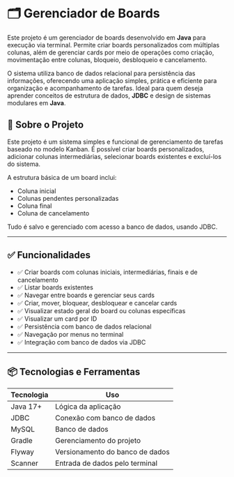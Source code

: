 # 🗂️ Gerenciador de Boards

Este projeto é um gerenciador de boards desenvolvido em **Java** para execução via terminal. Permite criar boards personalizados com múltiplas colunas, além de gerenciar cards por meio de operações como criação, movimentação entre colunas, bloqueio, desbloqueio e cancelamento.

O sistema utiliza banco de dados relacional para persistência das informações, oferecendo uma aplicação simples, prática e eficiente para organização e acompanhamento de tarefas. Ideal para quem deseja aprender conceitos de estrutura de dados, **JDBC** e design de sistemas modulares em **Java**.

## 🧠 Sobre o Projeto

Este projeto é um sistema simples e funcional de gerenciamento de tarefas baseado no modelo Kanban. É possível criar boards personalizados, adicionar colunas intermediárias, selecionar boards existentes e excluí-los do sistema.

A estrutura básica de um board inclui:
- Coluna inicial
- Colunas pendentes personalizadas
- Coluna final
- Coluna de cancelamento

Tudo é salvo e gerenciado com acesso a banco de dados, usando JDBC.

---

## ✅ Funcionalidades

- ✅ Criar boards com colunas iniciais, intermediárias, finais e de cancelamento
- ✅ Listar boards existentes
- ✅ Navegar entre boards e gerenciar seus cards
- ✅ Criar, mover, bloquear, desbloquear e cancelar cards
- ✅ Visualizar estado geral do board ou colunas específicas
- ✅ Visualizar um card por ID
- ✅ Persistência com banco de dados relacional
- ✅ Navegação por menus no terminal
- ✅ Integração com banco de dados via JDBC

---

## 📦 Tecnologias e Ferramentas

| Tecnologia | Uso |
|------------|-----|
| Java 17+   | Lógica da aplicação |
| JDBC       | Conexão com banco de dados |
| MySQL      | Banco de dados |
| Gradle     | Gerenciamento do projeto |
| Flyway     | Versionamento do banco de dados |
| Scanner    | Entrada de dados pelo terminal |